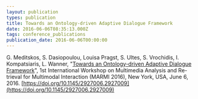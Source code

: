```yaml
---
layout: publication
types: publication
title: Towards an Ontology-driven Adaptive Dialogue Framework
date: 2016-06-06T08:35:13.000Z
tags: conference_publications
publication_date: 2016-06-06T00:00:00
---
```

G. Meditskos, S. Dasiopoulou, Louisa Pragst, S. Ultes, S. Vrochidis, I. Kompatsiaris, L. Wanner, "[Towards an Ontology-driven Adaptive Dialogue Framework](https://www.researchgate.net/publication/303844278_Towards_an_Ontology-Driven_Adaptive_Dialogue_Framework)", 1st International Workshop on Multimedia Analysis and Re-trieval for Multimodal Interaction (MARMI 2016), New York, USA, June 6, 2016. [https://doi.org/10.1145/2927006.2927009](https://doi.org/10.1145/2927006.2927009)